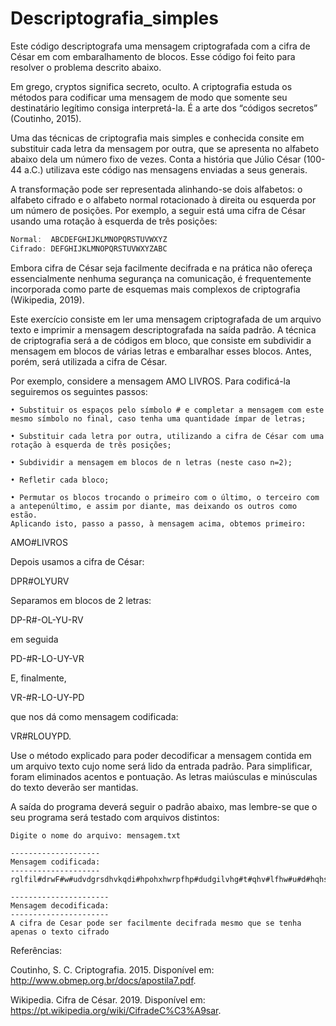 # Descriptografia_simples
Este código descriptografa uma mensagem criptografada com a cifra de César em com embaralhamento de blocos. Esse código foi feito para resolver o problema descrito abaixo.

Em grego, cryptos significa secreto, oculto. A criptografia estuda os métodos para codificar uma mensagem de modo que somente seu destinatário legítimo consiga interpretá-la. É a arte dos “códigos secretos” (Coutinho, 2015).

Uma das técnicas de criptografia mais simples e conhecida consite em substituir cada letra da mensagem por outra, que se apresenta no alfabeto abaixo dela um número fixo de vezes. Conta a história que Júlio César (100-44 a.C.) utilizava este código nas mensagens enviadas a seus generais.

A transformação pode ser representada alinhando-se dois alfabetos: o alfabeto cifrado e o alfabeto normal rotacionado à direita ou esquerda por um número de posições. Por exemplo, a seguir está uma cifra de César usando uma rotação à esquerda de três posições:

~~~javascript
Normal:  ABCDEFGHIJKLMNOPQRSTUVWXYZ
Cifrado: DEFGHIJKLMNOPQRSTUVWXYZABC
~~~

Embora cifra de César seja facilmente decifrada e na prática não ofereça essencialmente nenhuma segurança na comunicação, é frequentemente incorporada como parte de esquemas mais complexos de criptografia (Wikipedia, 2019).

Este exercício consiste em ler uma mensagem criptografada de um arquivo texto e imprimir a mensagem descriptografada na saída padrão. A técnica de criptografia será a de códigos em bloco, que consiste em subdividir a mensagem em blocos de várias letras e embaralhar esses blocos. Antes, porém, será utilizada a cifra de César.

Por exemplo, considere a mensagem AMO LIVROS. Para codificá-la seguiremos os seguintes passos:

~~~
• Substituir os espaços pelo símbolo # e completar a mensagem com este mesmo símbolo no final, caso tenha uma quantidade ímpar de letras;

• Substituir cada letra por outra, utilizando a cifra de César com uma rotação à esquerda de três posições;

• Subdividir a mensagem em blocos de n letras (neste caso n=2);

• Refletir cada bloco;

• Permutar os blocos trocando o primeiro com o último, o terceiro com a antepenúltimo, e assim por diante, mas deixando os outros como estão.
Aplicando isto, passo a passo, à mensagem acima, obtemos primeiro:
~~~

AMO#LIVROS

Depois usamos a cifra de César:

DPR#OLYURV

Separamos em blocos de 2 letras:

DP-R#-OL-YU-RV

em seguida

PD-#R-LO-UY-VR

E, finalmente,

VR-#R-LO-UY-PD

que nos dá como mensagem codificada:

VR#RLOUYPD.

Use o método explicado para poder decodificar a mensagem contida em um arquivo texto cujo nome será lido da entrada padrão. Para simplificar, foram eliminados acentos e pontuação. As letras maiúsculas e minúsculas do texto deverão ser mantidas.

A saída do programa deverá seguir o padrão abaixo, mas lembre-se que o seu programa será testado com arquivos distintos:

~~~
Digite o nome do arquivo: mensagem.txt

--------------------
Mensagem codificada:
--------------------
rglfil#drwF#w#udvdgrsdhvkqdi#hpohxhwrpfhp#dudgilvhg#t#qhv#lfhw#u#d#hqhs#r#vhahhgf#uidu#D

----------------------
Mensagem decodificada:
----------------------
A cifra de Cesar pode ser facilmente decifrada mesmo que se tenha apenas o texto cifrado
~~~

Referências:

Coutinho, S. C. Criptografia. 2015. Disponível em: http://www.obmep.org.br/docs/apostila7.pdf.

Wikipedia. Cifra de César. 2019. Disponível em: https://pt.wikipedia.org/wiki/CifradeC%C3%A9sar.
